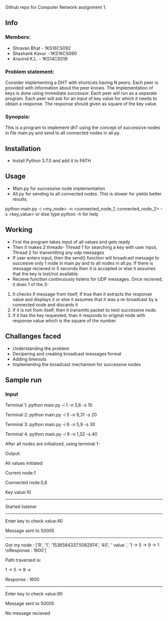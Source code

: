 Github repo for Computer Network assignment 1.

## Info

### Members:
* Shravan Bhat - 1KS16CS092
* Shashank Kavur - 1KS16CS090
* Aravind K.L. - 1KS14CS019

### Problem statement:
Consider implementing a DHT with shortcuts having N peers. Each peer is provided with information about the peer knows. The implementation of keys is done using immediate successor. Each peer will run as a separate program. Each peer will ask for an input of key value for which it needs to obtain a response. The response should given as square of the key value.

### Synopsis:
This is a program to implement dhT using the concept of successive nodes in file main.py and send to all connected nodes in all.py.

## Installation
* Install Python 3.7.0 and add it to PATH


## Usage
* Main.py for successive node implementation
* All.py for sending to all connected nodes. This is slower for yields better results.

python main.py -i <my_node> -n <connected_node_1, connected_node_2> -s <key_value>
or else type python -h for help


## Working
* First the program takes input of all values and gets ready
* Then it makes 2 threads- Thread 1 for searching a key with user input, Thread 2 for transmitting any udp messages
* If user enters input, then the send() function will broadcast message to succesive only 1 node in main.py and to all nodes in all.py. If there is message recieved in 5 seconds then it is accepted or else it assumes that the key is lost/not available.
* Recieve function continuously listens for UDP messages. Once recieved, it does 1 of the 3-
1. It checks if message from itself, if true than it extracts the response value and displays it or else it assumes that it was a re-broadcast by a connected node and discards it
2. If it is not from itself, then it transmits packet to next successive node.
3. If it has the key requested, than it responds to original node with response value which is the square of the number.

## Challanges faced
* Understanding the problem
* Decipering and creating broadcast messages format
* Adding timeouts 
* Implementing the broadcast mechanism for successive nodes

## Sample run

### Input

Terminal 1: python main.py -i 1 -n 5,6 -s 10

Terminal 2: python main.py -i 5 -n 9,31 -s 20

Terminal 3: python main.py -i 6 -n 5,9 -s 30

Terminal 4: python main.py -i 9 -n 1,32 -s 40


After all nodes are initialized, using terminal 1-

Output:

All values initiated

Current node:1

Connected node:5,6

Key value:10

--------
Started listener



------
Enter key to check value:40

Message sent to 50005


----

Got my node :
['R', '1', '1536584337.5082974', '40', ' value ', '1 -> 5 -> 9 -> 1 \nResponse : 1600']

Path traversed is:

1 -> 5 -> 9 -> 

Response : 1600


------
Enter key to check value:90

Message sent to 50005

No message recieved



